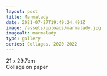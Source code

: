 ```yaml
---
layout: post
title: Marmalady
date: 2021-07-27T19:49:24.491Z
image: /assets/uploads/marmalady.jpg
imagealt: marmalady
type: gallery
series: Collages, 2020-2022
---
```

21 x 29.7cm\
Collage on paper